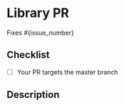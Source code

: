 # Library PR

Fixes #{issue_number}

## Checklist

- [ ] Your PR targets the master branch


## Description
